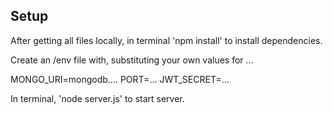 ## Setup

After getting all files locally, in terminal 'npm install' to install dependencies.

Create an /env file with, substituting your own values for ...

MONGO_URI=mongodb....
PORT=...
JWT_SECRET=...

In terminal, 'node server.js' to start server.